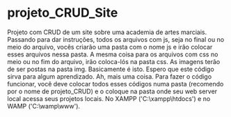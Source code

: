 # projeto_CRUD_Site
Projeto com CRUD de um site sobre uma academia de artes marciais.
Passando para dar instruções, todos os arquivos com js, seja no final ou no meio do arquivo, vocês criarão uma pasta com o nome js e irão colocar esses arquivos nessa pasta.
A mesma coisa para os arquivos com css no meio ou no fim do arquivo, irão coloca-lós na pasta css.
As imagens terão de ser postas na pasta img.
Basicamente é isto. Espero que este código sirva para algum aprendizado.
Ah, mais uma coisa. Para fazer o código funcionar, você deve colocar todos esses códigos numa pasta (recomendo por o nome de projeto_CRUD) e o coloque na pasta onde seu web server local acessa seus projetos locais. No XAMPP ('C:\xampp\htdocs') e no WAMP ('C:\wamp\www').
